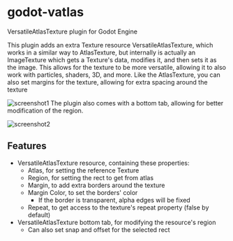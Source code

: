 # godot-vatlas
VersatileAtlasTexture plugin for Godot Engine

This plugin adds an extra Texture resource VersatileAtlasTexture, which works in a similar way to AtlasTexture, but internally is actually an ImageTexture which gets a Texture's data, modifies it, and then sets it as the image.
This allows for the texture to be more versatile, allowing it to also work with particles, shaders, 3D, and more.
Like the AtlasTexture, you can also set margins for the texture, allowing for extra spacing around the texture

![screenshot1](https://user-images.githubusercontent.com/107559799/183429410-959663f7-11ab-45a5-9f0d-3e143ca02575.png)
The plugin also comes with a bottom tab, allowing for better modification of the region.

![screenshot2](https://user-images.githubusercontent.com/107559799/183430051-f5748600-122e-4a57-916b-aaf8f6c37e36.png)

## Features
- VersatileAtlasTexture resource, containing these properties:
	- Atlas, for setting the reference Texture
	- Region, for setting the rect to get from atlas
	- Margin, to add extra borders around the texture
	- Margin Color, to set the borders' color
		- If the border is transparent, alpha edges will be fixed
	- Repeat, to get access to the texture's repeat property (false by default)
- VersatileAtlasTexture bottom tab, for modifying the resource's region
	- Can also set snap and offset for the selected rect
